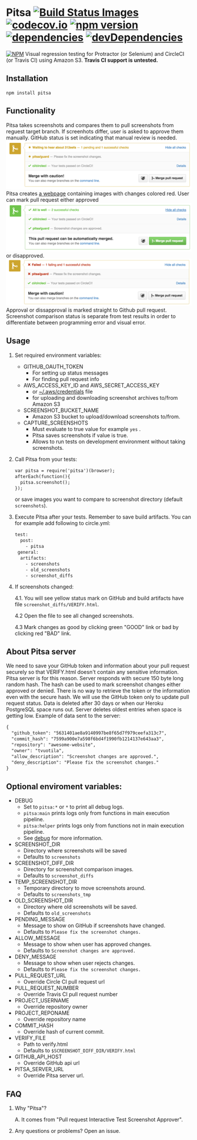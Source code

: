 # Pitsa [![Build Status Images](https://travis-ci.org/tvuotila/pitsa.svg)](https://travis-ci.org/tvuotila/pitsa/) [![codecov.io](http://codecov.io/github/tvuotila/pitsa/coverage.svg?branch=master)](http://codecov.io/github/tvuotila/pitsa?branch=master) [![npm version](https://badge.fury.io/js/pitsa.svg)](http://badge.fury.io/js/pitsa) [![dependencies](https://david-dm.org/tvuotila/pitsa.svg)](https://david-dm.org/tvuotila/pitsa) [![devDependencies](https://david-dm.org/tvuotila/pitsa/dev-status.svg)](https://david-dm.org/tvuotila/pitsa#info=devDependencies)
[![NPM](https://nodei.co/npm/pitsa.png)](https://nodei.co/npm/pitsa/)
Visual regression testing for Protractor (or Selenium) and CircleCI (or Travis CI) using Amazon S3. __Travis CI support is untested.__

## Installation
```
npm install pitsa
```


## Functionality
Pitsa takes screenshots and compares them to pull screenshots from reguest target branch. If screenhots differ, user is asked to approve them manually. GitHub status is set indicating that manual review is needed. ![pending status](/examples/pending.png) Pitsa creates [a webpage](examples/screenshot_diffs/VERIFY.html) containing images with changes colored red. User can mark pull request either approved ![approved status](/examples/approved.png) or disapproved. ![disapproved status](/examples/disapproved.png) Approval or dissapproval is marked straight to Github pull request. Screenshot comparison status is separate from test results in order to differentiate between programming error and visual error.


## Usage
1. Set required environment variables:
	- GITHUB_OAUTH_TOKEN
		- For setting up status messages
		- For finding pull request info
	- AWS_ACCESS_KEY_ID and AWS_SECRET_ACCESS_KEY
		- or [~/.aws/credentials](http://docs.aws.amazon.com/AWSJavaScriptSDK/guide/node-configuring.html) file
		- for uploading and downloading screenshot archives to/from Amazon S3
	- SCREENSHOT_BUCKET_NAME
		- Amazon S3 bucket to upload/download screenshots to/from.
	- CAPTURE_SCREENSHOTS
		- Must evaluate to true value for example `yes` .
		- Pitsa saves screenshots if value is true.
		- Allows to run tests on development environment without taking screenshots.

2. Call Pitsa from your tests:
	```
	var pitsa = require('pitsa')(browser);
	afterEach(function(){
	  pitsa.screenshot();
	});
	```
	or save images you want to compare to screenshot directory (default `screenshots`).

3. Execute Pitsa after your tests. Remember to save build artifacts. You can for example add following to circle.yml:
	```
	test:
	  post:
	    - pitsa
	 general:
	  artifacts:
	    - screenshots
	    - old_screenshots
	    - screenshot_diffs
	```
4. If screenshots changed:

	4.1. You will see yellow status mark on GitHub and build artifacts have file `screenshot_diffs/VERIFY.html`.

	4.2 Open the file to see all changed screenshots.

	4.3 Mark changes as good by clicking green "GOOD" link or bad by clicking red "BAD" link.


## About Pitsa server
We need to save your GitHub token and information about your pull request securely so that VERIFY.html doesn't contain any sensitive information. Pitsa server is for this reason. Server responds with secure 150 byte long random hash. The hash can be used to mark screenshot changes either approved or denied. There is no way to retrieve the token or the information even with the secure hash. We will use the GitHub token only to update pull request status. Data is deleted after 30 days or when our Heroku PostgreSQL space runs out. Server deletes oldest entries when space is getting low. Example of data sent to the server:
```
{
  "github_token": "5631401ae8a9140997be8f65d7f979ceefa313c7",
  "commit_hash": "7599a900e7a598f6bd4f1990fb1214137e643aa3",
  "repository": "awesome-website",
  "owner": "tvuotila",
  "allow_description": "Screenshot changes are approved.",
  "deny_description": "Please fix the screenshot changes."
}
```

## Optional enviroment variables:

- DEBUG
	- Set to `pitsa:*` or `*` to print all debug logs.
	- `pitsa:main` prints logs only from functions in main execution pipeline.
	- `pitsa:helper` prints logs only from functions not in main execution pipeline.
	- See [debug](https://www.npmjs.com/package/debug) for more information.
- SCREENSHOT_DIR
	- Directory where screenshots will be saved
	- Defaults to `screenshots`
- SCREENSHOT_DIFF_DIR
	- Directory for screenshot comparison images.
	- Defaults to `screenshot_diffs`
- TEMP_SCREENSHOT_DIR
	- Temporary directory to move screenshots around.
	- Defaults to `screenshots_tmp`
- OLD_SCREENSHOT_DIR
	- Directory where old screenshots will be saved.
	- Defaults to `old_screenshots`
- PENDING_MESSAGE
	- Message to show on GitHub if screenshots have changed.
	- Defaults to `Please fix the screenshot changes.`
- ALLOW_MESSAGE
	- Message to show when user has approved changes.
	- Defaults to `Screenshot changes are approved.`
- DENY_MESSAGE
	- Message to show when user rejects changes.
	- Defaults to `Please fix the screenshot changes.`
- PULL_REQUEST_URL
	- Override Circle CI pull request url
- PULL_REQUEST_NUMBER
	- Override Travis CI pull request number
- PROJECT_USERNAME
	- Override repository owner
- PROJECT_REPONAME
	- Override repository name
- COMMIT_HASH
	- Override hash of current commit.
- VERIFY_FILE
	- Path to verify.html
	- Defaults to `$SCREENSHOT_DIFF_DIR/VERIFY.html`
- GITHUB_API_HOST
	- Override GitHub api url
- PITSA_SERVER_URL
	- Override Pitsa server url.

## FAQ
1. Why "Pitsa"?

	A. It comes from "Pull request Interactive Test Screenshot Approver".
2. Any questions or problems? Open an issue.

